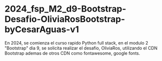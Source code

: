 # 2024_fsp_M2_d9-Bootstrap-Desafio-OliviaRosBootstrap-byCesarAguas-v1
En 2024, se comienza el curso rapido Python full stack, en el modulo 2 "Bootstrap" dia 9, se solicita realizar el desafio, OliviaRos, utilizando el CDN Bootstrap ademas de otros CDN como fontawesome, google fonts.
